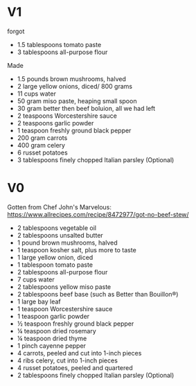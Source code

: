 # V1 
forgot
- 1.5 tablespoons tomato paste
- 3 tablespoons all-purpose flour

Made
- 1.5 pounds brown mushrooms, halved
- 2 large yellow onions, diced/ 800 grams
- 11 cups water
- 50 gram miso paste, heaping small spoon
- 30 gram better then beef boluion, all we had left
- 2 teaspoons Worcestershire sauce
- 2 teaspoons garlic powder
- 1 teaspoon freshly ground black pepper
- 200 gram carrots
- 400 gram celery
- 6 russet potatoes
- 3 tablespoons finely chopped Italian parsley (Optional)


# V0
Gotten from Chef John's Marvelous: 
https://www.allrecipes.com/recipe/8472977/got-no-beef-stew/
- 2 tablespoons vegetable oil
- 2 tablespoons unsalted butter
- 1 pound brown mushrooms, halved
- 1 teaspoon kosher salt, plus more to taste
- 1 large yellow onion, diced
- 1 tablespoon tomato paste
- 2 tablespoons all-purpose flour
- 7 cups water
- 2 tablespoons yellow miso paste
- 2 tablespoons beef base (such as Better than Bouillon®)
- 1 large bay leaf
- 1 teaspoon Worcestershire sauce
- 1 teaspoon garlic powder
- ½ teaspoon freshly ground black pepper
- ¼ teaspoon dried rosemary
- ¼ teaspoon dried thyme
- 1 pinch cayenne pepper
- 4 carrots, peeled and cut into 1-inch pieces
- 4 ribs celery, cut into 1-inch pieces
- 4 russet potatoes, peeled and quartered
- 2 tablespoons finely chopped Italian parsley (Optional)
